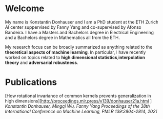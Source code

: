 # Welcome
My name is Konstantin Donhauser and I am a PhD student at the ETH Zurich AI center suppervised by Fanny Yang and co-supervised by Afonso Bandeira. 
I have a Masters and Bachelors degree in Electrical Engineering and a Bachelors degree in Mathematics all from the ETH.<br/>

My research focus can be broadly summarized as anything related to the **theoretical aspects of machine learning**. In particular, I have recently worked on topics related to **high dimensional statistics**,**interpolation theory** and **adversarial robustness**. 


# Publications
[How rotational invariance of common kernels prevents generalization in high dimensions][http://proceedings.mlr.press/v139/donhauser21a.html ]
*Konstantin Donhauser, Mingqi Wu, Fanny Yang Proceedings of the 38th International Conference on Machine Learning, PMLR 139:2804-2814, 2021*
